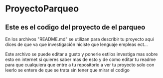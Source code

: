 # ProyectoParqueo 
## Este es el codigo del proyecto de el parqueo

En los archivos "README.md" se utilizan para describir tu proyecto
aqui dices de que va que investigación hiciste que lenguaje empleas ect...

Este archivo se puede editar a gusto y ponerle estilos investiga mas sobre esto en internet
si quieres saber mas de esto y de como editar tu readme para que cualquiera que entre a tu 
repositorio a ver tu proyecto solo con leerlo se entere de que se trata sin tener que mirar 
el codigo 
